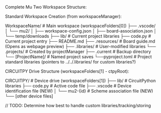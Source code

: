 Complete Mu Two Workspace Structure:

Standard Workspace Creation (from workspaceManager):

WorkspaceName/              # Main workspace (workspaceFolders[0])
├── .vscode/
│   └── mu2/
│       ├── workspace-config.json
│       ├── board-association.json
│       └── temp/downloads
├── lib/                    # Current project libraries
├── code.py                 # Current project entry
├── README.md
├── .resources/             # Board guide.md (Opens as webpage preview)
├── .libraries/             # User-modified libraries
└── .projects/              # Created by projectManager
	 ├── .current            # Backup directory
	 └── [ProjectName]/      # Named project saves
        └──pyproject.toml   # Project standard libraries (pointers to ../../.libraries/ for custom libraries?)

CIRCUITPY Drive Structure (workspaceFolders[1] - ctpyRoot):

CIRCUITPY/                # Device drive (workspaceFolders[1])
├── lib/                  # CircuitPython libraries
├── code.py               # Active code file
├── .vscode               # Device identification file (NEW)
│   └── mu2-{id}          # Scheme association file (NEW)
└── [other device files]

// TODO: Determine how best to handle custom libraries/tracking/storing